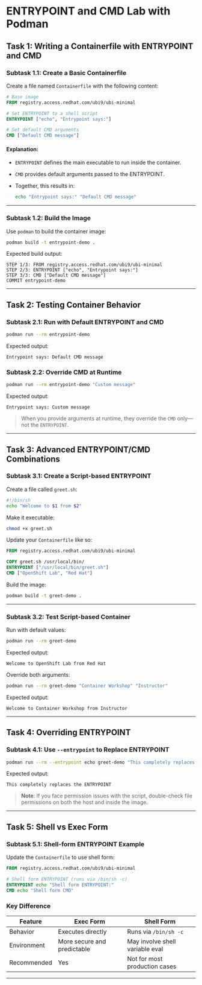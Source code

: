# ENTRYPOINT and CMD Lab with Podman

## Task 1: Writing a Containerfile with ENTRYPOINT and CMD

### Subtask 1.1: Create a Basic Containerfile

Create a file named `Containerfile` with the following content:

```Dockerfile
# Base image
FROM registry.access.redhat.com/ubi9/ubi-minimal

# Set ENTRYPOINT to a shell script
ENTRYPOINT ["echo", "Entrypoint says:"]

# Set default CMD arguments
CMD ["Default CMD message"]
```

#### Explanation:

* `ENTRYPOINT` defines the main executable to run inside the container.
* `CMD` provides default arguments passed to the ENTRYPOINT.
* Together, this results in:

  ```sh
  echo "Entrypoint says:" "Default CMD message"
  ```

---

### Subtask 1.2: Build the Image

Use `podman` to build the container image:

```sh
podman build -t entrypoint-demo .
```

Expected build output:

```
STEP 1/3: FROM registry.access.redhat.com/ubi9/ubi-minimal
STEP 2/3: ENTRYPOINT ["echo", "Entrypoint says:"]
STEP 3/3: CMD ["Default CMD message"]
COMMIT entrypoint-demo
```

---

## Task 2: Testing Container Behavior

### Subtask 2.1: Run with Default ENTRYPOINT and CMD

```sh
podman run --rm entrypoint-demo
```

Expected output:

```
Entrypoint says: Default CMD message
```

### Subtask 2.2: Override CMD at Runtime

```sh
podman run --rm entrypoint-demo "Custom message"
```

Expected output:

```
Entrypoint says: Custom message
```

> When you provide arguments at runtime, they override the `CMD` only—not the `ENTRYPOINT`.

---

## Task 3: Advanced ENTRYPOINT/CMD Combinations

### Subtask 3.1: Create a Script-based ENTRYPOINT

Create a file called `greet.sh`:

```sh
#!/bin/sh
echo "Welcome to $1 from $2"
```

Make it executable:

```sh
chmod +x greet.sh
```

Update your `Containerfile` like so:

```Dockerfile
FROM registry.access.redhat.com/ubi9/ubi-minimal

COPY greet.sh /usr/local/bin/
ENTRYPOINT ["/usr/local/bin/greet.sh"]
CMD ["OpenShift Lab", "Red Hat"]
```

Build the image:

```sh
podman build -t greet-demo .
```

---

### Subtask 3.2: Test Script-based Container

Run with default values:

```sh
podman run --rm greet-demo
```

Expected output:

```
Welcome to OpenShift Lab from Red Hat
```

Override both arguments:

```sh
podman run --rm greet-demo "Container Workshop" "Instructor"
```

Expected output:

```
Welcome to Container Workshop from Instructor
```

---

## Task 4: Overriding ENTRYPOINT

### Subtask 4.1: Use `--entrypoint` to Replace ENTRYPOINT

```sh
podman run --rm --entrypoint echo greet-demo "This completely replaces the ENTRYPOINT"
```

Expected output:

```
This completely replaces the ENTRYPOINT
```

> **Note**: If you face permission issues with the script, double-check file permissions on both the host and inside the image.

---

## Task 5: Shell vs Exec Form

###  Subtask 5.1: Shell-form ENTRYPOINT Example

Update the `Containerfile` to use shell form:

```Dockerfile
FROM registry.access.redhat.com/ubi9/ubi-minimal

# Shell form ENTRYPOINT (runs via /bin/sh -c)
ENTRYPOINT echo "Shell form ENTRYPOINT:"
CMD echo "Shell form CMD"
```

###  Key Difference

| Feature     | Exec Form                   | Shell Form                       |
| ----------- | --------------------------- | -------------------------------- |
| Behavior    | Executes directly           | Runs via `/bin/sh -c`            |
| Environment | More secure and predictable | May involve shell variable eval  |
| Recommended | Yes                         | Not for most production cases    |

---
